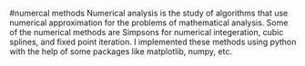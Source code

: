 #numercal methods
Numerical analysis is the study of algorithms that use numerical approximation for the problems of mathematical analysis. 
Some of the numerical methods are Simpsons for numerical integeration, cubic splines, and fixed point iteration. 
I implemented these methods using python with the help of some packages like matplotlib, numpy, etc.
